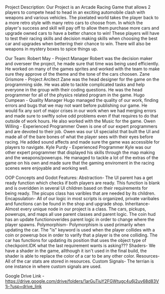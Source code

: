 Project Description:
Our Project is an Arcade Racing Game that allows 2 players to compete head to head in an exciting automobile clash with
weapons and various vehicles. The pixelated world takes the player back to a more retro style with many retro cars to choose
from. In which the player's success and skill will pay off to allow them purchase more cars and upgrade owned cars to have a
better chance to win! These players will have to test their racing skills and decision making skills when choosing the best 
car and upgrades when bettering their chance to win. There will also be weapons in mystery boxes to spice things up. 

Our Team:
	Robert May - Project Manager
		Robert was the decision maker and overseer the project, he made sure that time was being used efficiently. He 
		worked on many of the games sprites and worked with the team to make sure they approve of the theme and the 
		tone of the cars choosen. 
	Zane Grismore - Project Arcitect
		Zane was the head designer for the game on the programming side. He was able to tackle complicated tasks and help everyone in the group with their coding questions. He was the head programmer for all of the physics related program in the game. 
	Hugo Cumpean - Quality Manager 
		Hugo managed the quality of our work, finding errors and bugs that we may not want before publishing our game. He 
		would fix any sort of major crises in our work when we had merging errors and made sure to swiftly solve odd 
		problems even if that requires to do that outside of work hours. He also worked with the Music for the game. 
	Owen Willing - Experienced Programmer
		Owen is one of our expert programmers and are devoted to their job. Owen was our UI specialist that built the UI 
		and made all of the bare bones of what the player sees with their eyes before racing. He added sound affects and 
		made sure the game was accessible for players to navigate. 
	Kyle Purdy - Experienced Programmer
		Kyle was our other expert programmer that displayed his skills through the map making and the weapons/powerups.
		He managed to tackle a lot of the extras of the game on his own and made sure that the gaming enviroment in the 
		racing scenes were enjoyable and working well. 

OOP Concepts and Godot Features:
	Abstraction- The UI parent has a get ready function which checks if both players are ready. This function is blank and is overidden in several UI children based on their requirements for being ready. The picups class has varibles that are needed by its children.
	Encapsulation- All of our logic in most scripts is organized, private varibales and functions can be found in the shop and upgrade shop.
	Inheritance- Almost every unique node in our project is a class. The cars, pickups, powerups, and maps all use parent classes and parent logic. The coin hud  has an update functionoverides parent logic in order to change where the player spawns.
	Polymorphism- Polymorphism is used primarily when updating the car. The "is" keyword is used when the player collides with a coin or powerup box in order to varify that a player is the one colliding. The car has functions for updating its position that uses the object type of checkpoint.IDK what the last requirement wants is asking???
	Shaders- We have a shader in the game, allthough it isn't used in the final build, the shader is able to replace the color of a car to be any other color.
	Resources- All of the car stats are stored in resources.
	Custom Signals- The terrian is one instance in where custom signals are used.
	
	
Google Drive Link - https://drive.google.com/drive/folders/1arGuTiuY2FGWtugc4u6j2uv68d83V1i-?usp=drive_link
	
